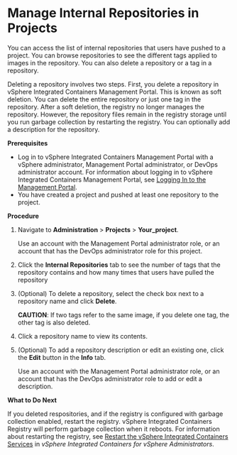 # Manage Internal Repositories in Projects

You can access the list of internal repositories that users have pushed to a project. You can browse repositories to see the different tags applied to images in the repository. You can also delete a repository or a tag in a repository.

Deleting a repository involves two steps. First, you delete a repository in vSphere Integrated Containers Management Portal. This is known as soft deletion. You can delete the entire repository or just one tag in the repository. After a soft deletion, the registry no longer manages the repository. However, the repository files remain in the registry storage until you run garbage collection by restarting the registry. You can optionally add a description for the repository.

**Prerequisites**

- Log in to vSphere Integrated Containers Management Portal with a vSphere administrator, Management Portal administrator, or DevOps administrator account. For information about logging in to vSphere Integrated Containers Management Portal, see [Logging In to the Management Portal](logging_in_mp.md).
- You have created a project and pushed at least one repository to the project.

**Procedure**

1. Navigate to **Administration** > **Projects** > **Your_project**.
   
    Use an account with the Management Portal administrator role, or an account that has the DevOps administrator role for this project.

2. Click the **Internal Repositories** tab to see the number of tags that the repository contains and how many times that users have pulled the repository
3. (Optional) To delete a repository, select the check box next to a repository name and click **Delete**.

    **CAUTION**: If two tags refer to the same image, if you delete one tag, the other tag is also deleted.
4. Click a repository name to view its contents.
5. (Optional) To add a repository description or edit an existing one, click the **Edit** button in the **Info** tab.
	
    Use an account with the Management Portal administrator role, or an account that has the DevOps administrator role to add or edit a description.

**What to Do Next**

If you deleted respositories, and if the registry is configured with garbage collection enabled, restart the registry. vSphere Integrated Containers Registry will perform garbage collection when it reboots. For information about restarting the registry, see [Restart the vSphere Integrated Containers Services](../vic_vsphere_admin/restart_services.md) in *vSphere Integrated Containers for vSphere Administrators*.